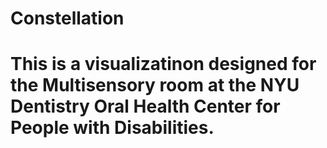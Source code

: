 # Constellation
# This is a visualizatinon designed for the Multisensory room at the NYU Dentistry Oral Health Center for People with Disabilities.
